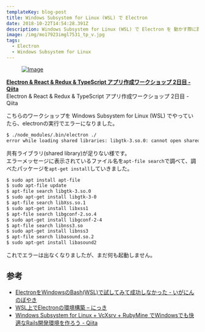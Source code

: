 ```yaml
---
templateKey: blog-post
title: Windows Subsystem for Linux (WSL) で Electron
date: 2018-10-22T14:54:28.391Z
description: Windows Subsystem for Linux (WSL) で Electron を 動かす際に躓いた点をメモしました。
image: /img/mo17923imgl7531_tp_v.jpg
tags:
  - Electron
  - Windows Subsystem for Linux
---
```

<div class="box"> <article class="media"> <div class="media-left"> <a href="https://qiita.com/EBIHARA_kenji/items/e6da1c3d6d16cf07b60a" target="_blank"> <figure class="image is-128x128"> <img src="http://capture.heartrails.com/120x120/shorten?https://qiita.com/EBIHARA_kenji/items/e6da1c3d6d16cf07b60a" alt="Image"> </figure> </a> </div> <div class="media-content"> <div class="content"> <p> <a href="https://qiita.com/EBIHARA_kenji/items/e6da1c3d6d16cf07b60a" target="_blank"><strong>Electron & React & Redux & TypeScript アプリ作成ワークショップ 2日目 - Qiita</strong></a> <a href="http://b.hatena.ne.jp/entry/https://qiita.com/EBIHARA_kenji/items/e6da1c3d6d16cf07b60a" target="_blank"><img border="0" src="http://b.hatena.ne.jp/entry/image/https://qiita.com/EBIHARA_kenji/items/e6da1c3d6d16cf07b60a" border="0" alt="" /></a> <br> Electron &amp; React &amp; Redux &amp; TypeScript アプリ作成ワークショップ 2日目 - Qiita </p> </div> </div> </article> </div>	

こちらのワークショップを Windows Subsystem for Linux (WSL) でやっていたら、electronの実行でエラーになりました。

```bash
$ ./node_modules/.bin/electron ./
error while loading shared libraries: libgtk-3.so.0: cannot open shared object file: No such file or directory
```

共有ライブラリ(shared library)が足りない様です。  
エラーメッセージに表示されているファイル名を`apt-file search`で調べて、調べたパッケージを`apt-get install`していきました。

```bash
$ sudo apt install apt-file
$ sudo apt-file update
$ apt-file search libgtk-3.so.0
$ sudo apt-get install libgtk-3-0
$ apt-file search libXss.so.1
$ sudo apt-get install libxss1
$ apt-file search libgconf-2.so.4
$ sudo apt-get install libgconf-2-4
$ apt-file search libnss3.so
$ sudo apt-get install libnss3
$ apt-file search libasound.so.2
$ sudo apt-get install libasound2
```

これでエラーは出なくなりましたが、まだ何も起動しません。


## 参考
* [ElectronをWindowsのBash\(WSL\)で試してみて成功しなかった \- いがにんのぼやき](http://igatea.hatenablog.com/entry/2018/02/11/004142)
* [WSL上でElectronの環境構築 – にっき](https://yukushige.com/blog/?p=129)
* [Windows Subsystem for Linux \+ VcXsrv \+ RubyMine でWindowsでも快適なRails開発環境を作ろう \- Qiita](https://qiita.com/fukuramikake/items/283b817c16725af79a28)
